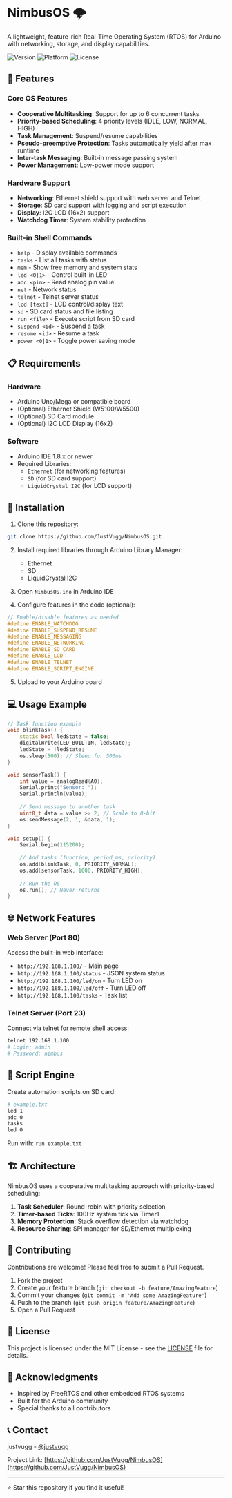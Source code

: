 # NimbusOS 🌩️

A lightweight, feature-rich Real-Time Operating System (RTOS) for Arduino with networking, storage, and display capabilities.

![Version](https://img.shields.io/badge/version-1.0.0-blue.svg)
![Platform](https://img.shields.io/badge/platform-Arduino-green.svg)
![License](https://img.shields.io/badge/license-MIT-orange.svg)

## 🚀 Features

### Core OS Features
- **Cooperative Multitasking**: Support for up to 6 concurrent tasks
- **Priority-based Scheduling**: 4 priority levels (IDLE, LOW, NORMAL, HIGH)
- **Task Management**: Suspend/resume capabilities
- **Pseudo-preemptive Protection**: Tasks automatically yield after max runtime
- **Inter-task Messaging**: Built-in message passing system
- **Power Management**: Low-power mode support

### Hardware Support
- **Networking**: Ethernet shield support with web server and Telnet
- **Storage**: SD card support with logging and script execution
- **Display**: I2C LCD (16x2) support
- **Watchdog Timer**: System stability protection

### Built-in Shell Commands
- `help` - Display available commands
- `tasks` - List all tasks with status
- `mem` - Show free memory and system stats
- `led <0|1>` - Control built-in LED
- `adc <pin>` - Read analog pin value
- `net` - Network status
- `telnet` - Telnet server status
- `lcd [text]` - LCD control/display text
- `sd` - SD card status and file listing
- `run <file>` - Execute script from SD card
- `suspend <id>` - Suspend a task
- `resume <id>` - Resume a task
- `power <0|1>` - Toggle power saving mode

## 📋 Requirements

### Hardware
- Arduino Uno/Mega or compatible board
- (Optional) Ethernet Shield (W5100/W5500)
- (Optional) SD Card module
- (Optional) I2C LCD Display (16x2)

### Software
- Arduino IDE 1.8.x or newer
- Required Libraries:
  - `Ethernet` (for networking features)
  - `SD` (for SD card support)
  - `LiquidCrystal_I2C` (for LCD support)

## 🔧 Installation

1. Clone this repository:
```bash
git clone https://github.com/JustVugg/NimbusOS.git
```

2. Install required libraries through Arduino Library Manager:
   - Ethernet
   - SD
   - LiquidCrystal I2C

3. Open `NimbusOS.ino` in Arduino IDE

4. Configure features in the code (optional):
```cpp
// Enable/disable features as needed
#define ENABLE_WATCHDOG
#define ENABLE_SUSPEND_RESUME
#define ENABLE_MESSAGING
#define ENABLE_NETWORKING
#define ENABLE_SD_CARD
#define ENABLE_LCD
#define ENABLE_TELNET
#define ENABLE_SCRIPT_ENGINE
```

5. Upload to your Arduino board

## 💻 Usage Example

```cpp
// Task function example
void blinkTask() {
    static bool ledState = false;
    digitalWrite(LED_BUILTIN, ledState);
    ledState = !ledState;
    os.sleep(500); // Sleep for 500ms
}

void sensorTask() {
    int value = analogRead(A0);
    Serial.print("Sensor: ");
    Serial.println(value);
    
    // Send message to another task
    uint8_t data = value >> 2; // Scale to 8-bit
    os.sendMessage(2, 1, &data, 1);
}

void setup() {
    Serial.begin(115200);
    
    // Add tasks (function, period_ms, priority)
    os.add(blinkTask, 0, PRIORITY_NORMAL);
    os.add(sensorTask, 1000, PRIORITY_HIGH);
    
    // Run the OS
    os.run(); // Never returns
}
```

## 🌐 Network Features

### Web Server (Port 80)
Access the built-in web interface:
- `http://192.168.1.100/` - Main page
- `http://192.168.1.100/status` - JSON system status
- `http://192.168.1.100/led/on` - Turn LED on
- `http://192.168.1.100/led/off` - Turn LED off
- `http://192.168.1.100/tasks` - Task list

### Telnet Server (Port 23)
Connect via telnet for remote shell access:
```bash
telnet 192.168.1.100
# Login: admin
# Password: nimbus
```

## 📝 Script Engine

Create automation scripts on SD card:
```bash
# example.txt
led 1
adc 0
tasks
led 0
```

Run with: `run example.txt`

## 🏗️ Architecture

NimbusOS uses a cooperative multitasking approach with priority-based scheduling:

1. **Task Scheduler**: Round-robin with priority selection
2. **Timer-based Ticks**: 100Hz system tick via Timer1
3. **Memory Protection**: Stack overflow detection via watchdog
4. **Resource Sharing**: SPI manager for SD/Ethernet multiplexing

## 🤝 Contributing

Contributions are welcome! Please feel free to submit a Pull Request.

1. Fork the project
2. Create your feature branch (`git checkout -b feature/AmazingFeature`)
3. Commit your changes (`git commit -m 'Add some AmazingFeature'`)
4. Push to the branch (`git push origin feature/AmazingFeature`)
5. Open a Pull Request

## 📄 License

This project is licensed under the MIT License - see the [LICENSE](LICENSE) file for details.

## 🙏 Acknowledgments

- Inspired by FreeRTOS and other embedded RTOS systems
- Built for the Arduino community
- Special thanks to all contributors

## 📞 Contact

justvugg - [@justvugg]([https://twitter.com/yourtwitter](https://x.com/justvugg))

Project Link: [https://github.com/JustVugg/NimbusOS](https://github.com/JustVugg/NimbusOS)

---
⭐ Star this repository if you find it useful!
